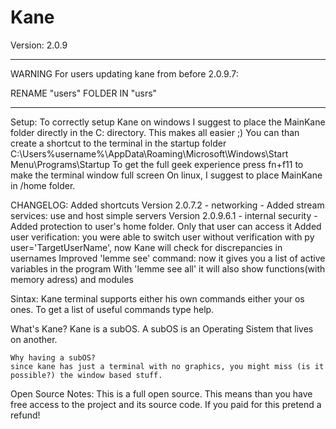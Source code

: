 # Kane

Version: 2.0.9
__________________________________________________
WARNING
For users updating kane from before 2.0.9.7:

RENAME "users" FOLDER IN "usrs"
__________________________________________________

Setup:
    To correctly setup Kane on windows I suggest to place the MainKane folder directly in the C: directory. This makes all easier ;)
    You can than create a shortcut to the terminal in the startup folder
    C:\Users\%username%\AppData\Roaming\Microsoft\Windows\Start Menu\Programs\Startup
    To get the full geek experience press fn+f11 to make the terminal window full screen
    On linux, I suggest to place MainKane in /home folder. 

CHANGELOG:
    Added shortcuts
    Version 2.0.7.2 - networking -
    Added stream services: use and host simple servers
    Version 2.0.9.6.1  - internal security -
    Added protection to user's home folder. Only that user can access it
    Added user verification: you were able to switch user without verification with py user='TargetUserName', now Kane will check for discrepancies in usernames
    Improved 'lemme see' command: now it gives you a list of active variables in the program
    With 'lemme see all' it will also show functions(with memory adress) and modules
	

Sintax:
    Kane terminal supports either his own commands either your os ones.
    To get a list of useful commands type help.

What's Kane?
    Kane is a subOS. A subOS is an Operating Sistem that lives on another.

    Why having a subOS?
	since kane has just a terminal with no graphics, you might miss (is it possible?) the window based stuff.

Open Source Notes:
    This is a full open source. This means than you have free access to the project and its source code.
    If you paid for this pretend a refund!
